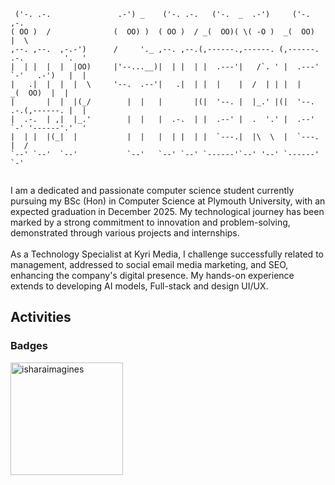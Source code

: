```
 ('-. .-.               .-') _    ('-. .-.   ('-.  _  .-')     ('-.                    ,-.    
( OO )  /              (  OO) )  ( OO )  / _(  OO)( \( -O )  _(  OO)                   |  \  
,--. ,--.  ,-.-')      /     '._ ,--. ,--.(,------.,------. (,------.      .-.         '.  '  
|  | |  |  |  |OO)     |'--...__)|  | |  | |  .---'|   /`. ' |  .---'      `-'   .-')   |  |    
|   .|  |  |  |  \     '--.  .--'|   .|  | |  |    |  /  | | |  |              _(  OO)  |  | 
|       |  |  |(_/        |  |   |       |(|  '--. |  |_.' |(|  '--.       .-.(,------. |  | 
|  .-.  | ,|  |_.'        |  |   |  .-.  | |  .--' |  .  '.' |  .--'       `-' '------'.'  '  
|  | |  |(_|  |           |  |   |  | |  | |  `---.|  |\  \  |  `---.                   |  /   
`--' `--'  `--'           `--'   `--' `--' `------'`--' '--' `------'                   `-'
                                                    
```

<p>I am a dedicated and passionate computer science student currently pursuing my BSc (Hon) in Computer Science at Plymouth University, with an expected graduation in December 2025. My technological journey has been marked by a strong commitment to innovation and problem-solving, demonstrated through various projects and internships.</br></br> As a Technology Specialist at Kyri Media, I challenge successfully related to management, addressed to social email media marketing, and SEO, enhancing the company's digital presence. My hands-on experience extends to developing AI models, Full-stack and design UI/UX. </p>

## Activities

### Badges
<img align="center" height="180em" src="https://github-readme-stats.vercel.app/api/top-langs/?username=isharaimagines&hide=html,css&layout=compact&theme=nightowl" alt=isharaimagines />

